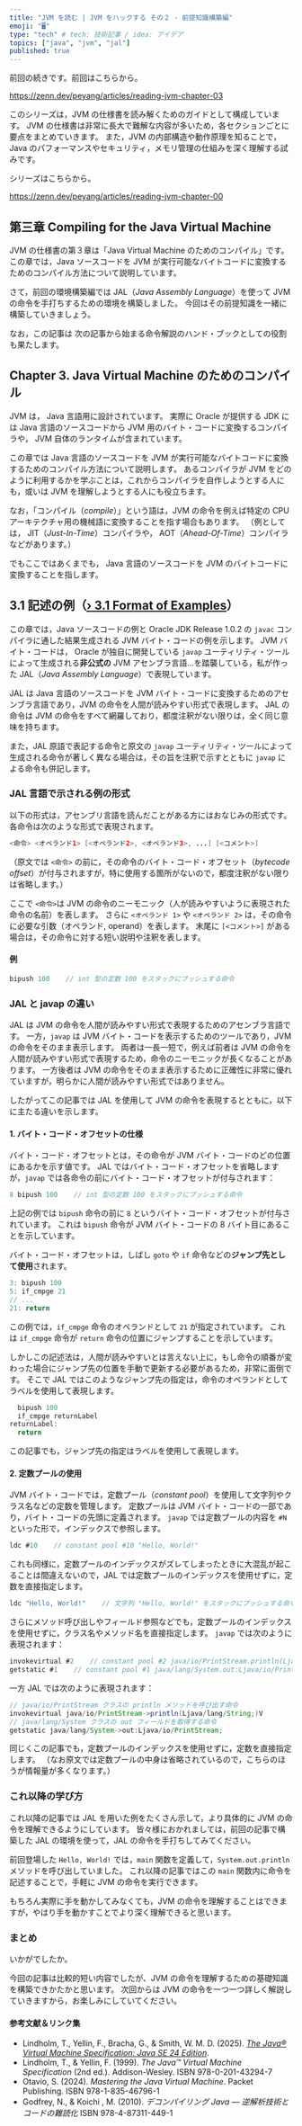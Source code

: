 ```yaml
---
title: "JVM を読む | JVM をハックする その２ - 前提知識構築編"
emoji: "🖥"
type: "tech" # tech: 技術記事 / idea: アイデア
topics: ["java", "jvm", "jal"]
published: true
---
```


前回の続きです。前回はこちらから。

https://zenn.dev/peyang/articles/reading-jvm-chapter-03

このシリーズは，JVM の仕様書を読み解くためのガイドとして構成しています。
JVM の仕様書は非常に長大で難解な内容が多いため，各セクションごとに要点をまとめていきます。
また，JVM の内部構造や動作原理を知ることで，Java のパフォーマンスやセキュリティ，メモリ管理の仕組みを深く理解する試みです。

シリーズはこちらから。

https://zenn.dev/peyang/articles/reading-jvm-chapter-00

## 第三章 Compiling for the Java Virtual Machine

JVM の仕様書の第３章は「Java Virtual Machine のためのコンパイル」です。
この章では，Java ソースコードを JVM が実行可能なバイトコードに変換するためのコンパイル方法について説明しています。

さて，前回の環境構築編では JAL（*Java Assembly Language*）を使って JVM の命令を手打ちするための環境を構築しました。
今回はその前提知識を一緒に構築していきましょう。

なお，この記事は 次の記事から始まる命令解説のハンド・ブックとしての役割も果たします。

## Chapter 3. Java Virtual Machine のためのコンパイル

JVM は， Java 言語用に設計されています。
実際に Oracle が提供する JDK には Java 言語のソースコードから JVM 用のバイト・コードに変換するコンパイラや， JVM 自体のランタイムが含まれています。

この章では Java 言語のソースコードを JVM が実行可能なバイトコードに変換するためのコンパイル方法について説明します。
あるコンパイラが JVM をどのように利用するかを学ぶことは，これからコンパイラを自作しようとする人にも，或いは JVM を理解しようとする人にも役立ちます。

なお，「コンパイル（*compile*）」という語は，JVM の命令を例えば特定の CPU アーキテクチャ用の機械語に変換することを指す場合もあります。
（例としては， JIT（*Just-In-Time*）コンパイラや， AOT（*Ahead-Of-Time*）コンパイラなどがあります。）

でもここではあくまでも， Java 言語のソースコードを JVM のバイトコードに変換することを指します。

## 3.1 記述の例（[› 3.1 Format of Examples](https://docs.oracle.com/javase/specs/jvms/se24/html/jvms-3.html#jvms-3.1)）

この章では，Java ソースコードの例と Oracle JDK Release 1.0.2 の `javac` コンパイラに通した結果生成される JVM バイト・コードの例を示します。
JVM バイト・コードは， Oracle が独自に開発している `javap` ユーティリティ・ツールによって生成される**非公式の** JVM アセンブラ言語…を踏襲している，私が作った JAL（*Java Assembly Language*）で表現しています。

JAL は Java 言語のソースコードを JVM バイト・コードに変換するためのアセンブラ言語であり，JVM の命令を人間が読みやすい形式で表現します。
JAL の命令は JVM の命令をすべて網羅しており，都度注釈がない限りは，全く同じ意味を持ちます。

また，JAL 原語で表記する命令と原文の `javap` ユーティリティ・ツールによって生成される命令が著しく異なる場合は，その旨を注釈で示すとともに `javap` による命令も併記します。 

### JAL 言語で示される例の形式

以下の形式は，アセンブリ言語を読んだことがある方にはおなじみの形式です。
各命令は次のような形式で表現されます。

```java
<命令> <オペランド1> [<オペランド2>, <オペランド3>, ...] [<コメント>]
```
（原文では `<命令>` の前に，その命令のバイト・コード・オフセット（*bytecode offset*）が付与されますが，特に使用する箇所がないので，都度注釈がない限りは省略します。）

ここで `<命令>`は JVM の命令のニーモニック（人が読みやすいように表現された命令の名前）を表します。
さらに `<オペランド 1>` や `<オペランド 2>` は，その命令に必要な引数（オペランド, operand）を表します。
末尾に `[<コメント>]` がある場合は，その命令に対する短い説明や注釈を表します。

#### 例

```java
bipush 100    // int 型の定数 100 をスタックにプッシュする命令
```

### JAL と javap の違い

JAL は JVM の命令を人間が読みやすい形式で表現するためのアセンブラ言語です。
一方，`javap` は JVM バイト・コードを表示するためのツールであり，JVM の命令をそのまま表示します。
両者は一長一短で，例えば前者は JVM の命令を人間が読みやすい形式で表現するため，命令のニーモニックが長くなることがあります。
一方後者は JVM の命令をそのまま表示するために正確性に非常に優れていますが，明らかに人間が読みやすい形式ではありません。

したがってこの記事では JAL を使用して JVM の命令を表現するとともに，以下に主たる違いを示します。

#### 1. バイト・コード・オフセットの仕様

バイト・コード・オフセットとは，その命令が JVM バイト・コードのどの位置にあるかを示す値です。
JAL ではバイト・コード・オフセットを省略しますが，`javap` では各命令の前にバイト・コード・オフセットが付与されます：
```java
8 bipush 100    // int 型の定数 100 をスタックにプッシュする命令
```
上記の例では `bipush` 命令の前に `8` というバイト・コード・オフセットが付与されています。
これは `bipush` 命令が JVM バイト・コードの 8 バイト目にあることを示しています。

バイト・コード・オフセットは，しばし `goto` や `if` 命令などの**ジャンプ先として使用**されます。
```java
3: bipush 100
5: if_cmpge 21
// ...
21: return
```

この例では，`if_cmpge` 命令のオペランドとして `21` が指定されています。
これは `if_cmpge` 命令が `return` 命令の位置にジャンプすることを示しています。

しかしこの記述法は，人間が読みやすいとは言えない上に，もし命令の順番が変わった場合にジャンプ先の位置を手動で更新する必要があるため，非常に面倒です。
そこで JAL ではこのようなジャンプ先の指定は，命令のオペランドとしてラベルを使用して表現します。
```java
  bipush 100
  if_cmpge returnLabel
returnLabel:
  return
```

この記事でも，ジャンプ先の指定はラベルを使用して表現します。

#### 2. 定数プールの使用

JVM バイト・コードでは，定数プール（*constant pool*）を使用して文字列やクラス名などの定数を管理します。
定数プールは JVM バイト・コードの一部であり，バイト・コードの先頭に定義されます。
`javap` では定数プールの内容を `#N` といった形で，インデックスで参照します。
```java
ldc #10    // constant pool #10 "Hello, World!"
```

これも同様に，定数プールのインデックスがズレてしまったときに大混乱が起こることは間違えないので，JAL では定数プールのインデックスを使用せずに，定数を直接指定します。
```java
ldc "Hello, World!"    // 文字列 "Hello, World!" をスタックにプッシュする命令
```

さらにメソッド呼び出しやフィールド参照などでも，定数プールのインデックスを使用せずに，クラス名やメソッド名を直接指定します。
`javap` では次のように表現されます：
```java
invokevirtual #2    // constant pool #2 java/io/PrintStream.println(Ljava/lang/String;)V
getstatic #1    // constant pool #1 java/lang/System.out:Ljava/io/PrintStream;
```

一方 JAL では次のように表現されます：
```java
// java/io/PrintStream クラスの println メソッドを呼び出す命令
invokevirtual java/io/PrintStream->println(Ljava/lang/String;)V
// java/lang/System クラスの out フィールドを取得する命令
getstatic java/lang/System->out:Ljava/io/PrintStream;
```

同じくこの記事でも，定数プールのインデックスを使用せずに，定数を直接指定します。
（なお原文では定数プールの中身は省略されているので，こちらのほうが情報量が多くなります。）

### これ以降の学び方

これ以降の記事では JAL を用いた例をたくさん示して，より具体的に JVM の命令を理解できるようにしています。
皆々様におかれましては，前回の記事で構築した JAL の環境を使って，JAL の命令を手打ちしてみてください。

前回登場した `Hello, World!` では，`main` 関数を定義して，`System.out.println` メソッドを呼び出していました。
これ以降の記事ではこの `main` 関数内に命令を記述することで，手軽に JVM の命令を実行できます。

もちろん実際に手を動かしてみなくても，JVM の命令を理解することはできますが，やはり手を動かすことでより深く理解できると思います。

### まとめ

いかがでしたか。

今回の記事は比較的短い内容でしたが、JVM の命令を理解するための基礎知識を構築できかたかと思います。
次回からは JVM の命令を一つ一つ詳しく解説していきますから，お楽しみにしていてください。

#### 参考文献＆リンク集

+ Lindholm, T., Yellin, F., Bracha, G., & Smith, W. M. D. (2025). [*The Java® Virtual Machine Specification: Java SE 24 Edition*](https://docs.oracle.com/javase/specs/jvms/se24/html/).
+ Lindholm, T., & Yellin, F. (1999). *The Java™ Virtual Machine Specification* (2nd ed.). Addison-Wesley. ISBN 978-0-201-43294-7
+ Otavio, S. (2024). *Mastering the Java Virtual Machine*. Packet Publishing. ISBN 978-1-835-46796-1
+ Godfrey, N., & Koichi , M. (2010). *デコンパイリング Java ― 逆解析技術とコードの難読化*  ISBN 978-4-87311-449-1
